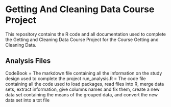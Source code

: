 # Getting And Cleaning Data Course Project

This repository contains the R code and all documentation used to complete the Getting and Cleaning Data Course Project for the Course Getting and Cleaning Data. 

## Analysis Files
CodeBook = 	  The markdown file containing all the information on the study design used to 
  		  complete the project
run_analysis.R =  The code file containing all the code used to load packages, read files into R, merge
		  data sets, extract information, give columns names and fix them, create a new data
		  set containing the means of the grouped data, and convert the new data set into a
		  txt file
